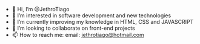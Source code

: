 - 👋 Hi, I’m @JethroTiago
- 👀 I’m interested in software development and new technologies
- 🌱 I’m currently improving my knowledge in HTML, CSS and JAVASCRIPT
- 💞️ I’m looking to collaborate on front-end projects
- 📫 How to reach me: email: jethrotiago@hotmail.com

<!---
JethroTiago/JethroTiago is a ✨ special ✨ repository because its `README.md` (this file) appears on your GitHub profile.
You can click the Preview link to take a look at your changes.
--->

